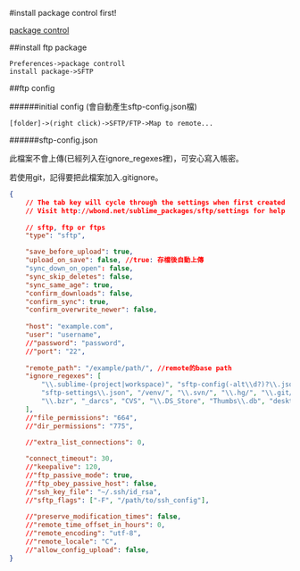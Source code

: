 
#install package control first!

[package control]

##install ftp package

```
Preferences->package controll
install package->SFTP
```

##ftp config


######initial config (會自動產生sftp-config.json檔)

```
[folder]->(right click)->SFTP/FTP->Map to remote...
```

######sftp-config.json

此檔案不會上傳(已經列入在ignore_regexes裡)，可安心寫入帳密。

若使用git，記得要把此檔案加入.gitignore。
```json
{
    // The tab key will cycle through the settings when first created
    // Visit http://wbond.net/sublime_packages/sftp/settings for help
    
    // sftp, ftp or ftps
    "type": "sftp",

    "save_before_upload": true,
    "upload_on_save": false, //true: 存檔後自動上傳
    "sync_down_on_open": false,
    "sync_skip_deletes": false,
    "sync_same_age": true,
    "confirm_downloads": false,
    "confirm_sync": true,
    "confirm_overwrite_newer": false,
    
    "host": "example.com",
    "user": "username",
    //"password": "password",
    //"port": "22",
    
    "remote_path": "/example/path/", //remote的base path
    "ignore_regexes": [
        "\\.sublime-(project|workspace)", "sftp-config(-alt\\d?)?\\.json",
        "sftp-settings\\.json", "/venv/", "\\.svn/", "\\.hg/", "\\.git/",
        "\\.bzr", "_darcs", "CVS", "\\.DS_Store", "Thumbs\\.db", "desktop\\.ini"
    ],
    //"file_permissions": "664",
    //"dir_permissions": "775",
    
    //"extra_list_connections": 0,

    "connect_timeout": 30,
    //"keepalive": 120,
    //"ftp_passive_mode": true,
    //"ftp_obey_passive_host": false,
    //"ssh_key_file": "~/.ssh/id_rsa",
    //"sftp_flags": ["-F", "/path/to/ssh_config"],
    
    //"preserve_modification_times": false,
    //"remote_time_offset_in_hours": 0,
    //"remote_encoding": "utf-8",
    //"remote_locale": "C",
    //"allow_config_upload": false,
}
```



[package control]:https://github.com/up9cloud/blog/blob/master/editor/sublime/%E5%AE%89%E8%A3%9Dpackage%20control.md
